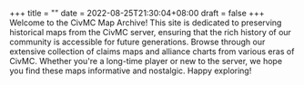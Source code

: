 +++
title =  ""
date = 2022-08-25T21:30:04+08:00
draft = false
+++
Welcome to the CivMC Map Archive! This site is dedicated to preserving historical maps from the CivMC server, ensuring that the rich history of our community is accessible for future generations. Browse through our extensive collection of claims maps and alliance charts from various eras of CivMC. Whether you're a long-time player or new to the server, we hope you find these maps informative and nostalgic. Happy exploring!

